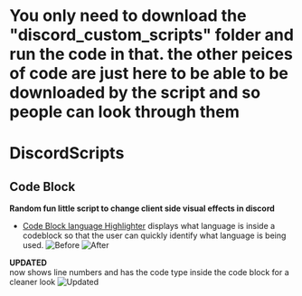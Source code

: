 # You only need to download the "discord_custom_scripts" folder and run the code in that. the other peices of code are just here to be able to be downloaded by the script and so people can look through them


# DiscordScripts
## Code Block
**Random fun little script to change client side visual effects in discord**
- [Code Block language Highlighter](https://github.com/DylanMcBean/DiscordScripts/blob/main/code_block_lang_displayer.js) displays what language is inside a codeblock so that the user can quickly identify what language is being used.
![Before](https://user-images.githubusercontent.com/40377397/115071821-a2765080-9eee-11eb-91cb-51f0ef0d0452.png)
![After](https://user-images.githubusercontent.com/40377397/115071779-925e7100-9eee-11eb-89f1-0550fe4b3643.png)

**UPDATED**  
now shows line numbers and has the code type inside the code block for a cleaner look
![Updated](https://i.imgur.com/Qd5oJj3.png)
